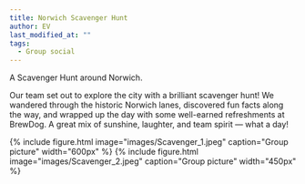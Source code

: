 ```yaml
---
title: Norwich Scavenger Hunt
author: EV
last_modified_at: ""
tags:
  - Group social
---
```

<!-- excerpt start -->
A Scavenger Hunt around Norwich.
<!-- excerpt end -->
Our team set out to explore the city with a brilliant scavenger hunt! We wandered through the 
historic Norwich lanes, discovered fun facts along the way, and wrapped up the day with some 
well-earned refreshments at BrewDog. A great mix of sunshine, laughter, and team spirit — what 
a day!

{%
  include figure.html
  image="images/Scavenger_1.jpeg"
  caption="Group picture"
  width="600px"
%}
{%
  include figure.html
  image="images/Scavenger_2.jpeg"
  caption="Group picture"
  width="450px"
%}
